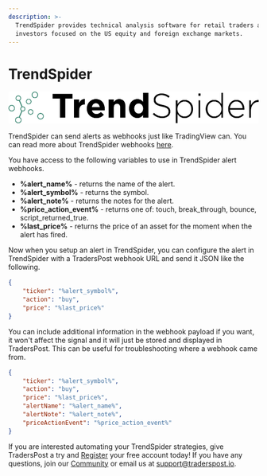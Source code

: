 ```yaml
---
description: >-
  TrendSpider provides technical analysis software for retail traders and
  investors focused on the US equity and foreign exchange markets.
---
```


# TrendSpider

![](.gitbook/assets/TrendSpider.png)

TrendSpider can send alerts as webhooks just like TradingView can. You can read more about TrendSpider webhooks [here](https://help.trendspider.com/kb/alerts/webhooks).

You have access to the following variables to use in TrendSpider alert webhooks.&#x20;

* **%alert\_name%** - returns the name of the alert.
* **%alert\_symbol%** - returns the symbol.
* **%alert\_note%** - returns the notes for the alert.
* **%price\_action\_event%** - returns one of: touch, break\_through, bounce, script\_returned\_true.
* **%last\_price%** - returns the price of an asset for the moment when the alert has fired.

Now when you setup an alert in TrendSpider, you can configure the alert in TrendSpider with a TradersPost webhook URL and send it JSON like the following.

```json
{
    "ticker": "%alert_symbol%",
    "action": "buy",
    "price": "%last_price%"
}
```

You can include additional information in the webhook payload if you want, it won't affect the signal and it will just be stored and displayed in TradersPost. This can be useful for troubleshooting where a webhook came from.

```json
{
    "ticker": "%alert_symbol%",
    "action": "buy",
    "price": "%last_price%",
    "alertName": "%alert_name%",
    "alertNote": "%alert_note%",
    "priceActionEvent": "%price_action_event%"
}
```

If you are interested automating your TrendSpider strategies, give TradersPost a try and [Register](https://traderspost.io/register) your free account today! If you have any questions, join our [Community](https://traderspost.io/community) or email us at [support@traderspost.io](mailto:support@traderspost.io).
